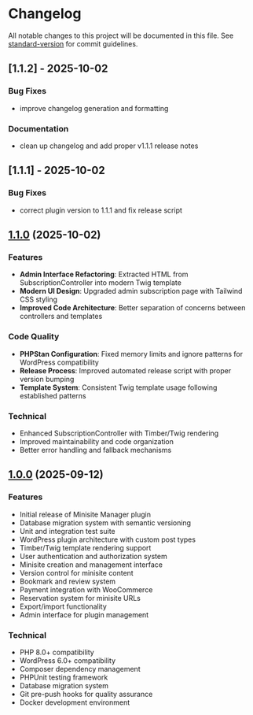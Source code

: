 # Changelog

All notable changes to this project will be documented in this file. See [standard-version](https://github.com/conventional-changelog/standard-version) for commit guidelines.

## [1.1.2] - 2025-10-02

### Bug Fixes

- improve changelog generation and formatting

### Documentation

- clean up changelog and add proper v1.1.1 release notes

## [1.1.1] - 2025-10-02

### Bug Fixes

- correct plugin version to 1.1.1 and fix release script

## [1.1.0](https://github.com/your-org/minisite-manager/compare/v0.10.0...v1.1.0) (2025-10-02)

### Features

* **Admin Interface Refactoring**: Extracted HTML from SubscriptionController into modern Twig template
* **Modern UI Design**: Upgraded admin subscription page with Tailwind CSS styling
* **Improved Code Architecture**: Better separation of concerns between controllers and templates

### Code Quality

* **PHPStan Configuration**: Fixed memory limits and ignore patterns for WordPress compatibility
* **Release Process**: Improved automated release script with proper version bumping
* **Template System**: Consistent Twig template usage following established patterns

### Technical

* Enhanced SubscriptionController with Timber/Twig rendering
* Improved maintainability and code organization
* Better error handling and fallback mechanisms

## [1.0.0](https://github.com/your-org/minisite-manager/compare/v0.0.0...v1.0.0) (2025-09-12)

### Features

* Initial release of Minisite Manager plugin
* Database migration system with semantic versioning
* Unit and integration test suite
* WordPress plugin architecture with custom post types
* Timber/Twig template rendering support
* User authentication and authorization system
* Minisite creation and management interface
* Version control for minisite content
* Bookmark and review system
* Payment integration with WooCommerce
* Reservation system for minisite URLs
* Export/import functionality
* Admin interface for plugin management

### Technical

* PHP 8.0+ compatibility
* WordPress 6.0+ compatibility
* Composer dependency management
* PHPUnit testing framework
* Database migration system
* Git pre-push hooks for quality assurance
* Docker development environment
